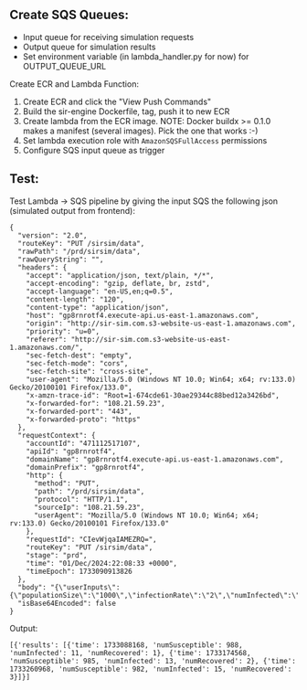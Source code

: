 ## Create SQS Queues:

- Input queue for receiving simulation requests
- Output queue for simulation results
- Set environment variable (in lambda_handler.py for now) for OUTPUT_QUEUE_URL

Create ECR and Lambda Function:

1. Create ECR and click the "View Push Commands"
2. Build the sir-engine Dockerfile, tag, push it to new ECR
3. Create lambda from the ECR image. NOTE: Docker buildx >= 0.1.0 makes a manifest (several images). Pick the one that works :-)
4. Set lambda execution role with `AmazonSQSFullAccess` permissions
5. Configure SQS input queue as trigger

## Test:

Test Lambda -> SQS pipeline by giving the input SQS the following json (simulated output from frontend):

```
{
  "version": "2.0",
  "routeKey": "PUT /sirsim/data",
  "rawPath": "/prd/sirsim/data",
  "rawQueryString": "",
  "headers": {
    "accept": "application/json, text/plain, */*",
    "accept-encoding": "gzip, deflate, br, zstd",
    "accept-language": "en-US,en;q=0.5",
    "content-length": "120",
    "content-type": "application/json",
    "host": "gp8rnrotf4.execute-api.us-east-1.amazonaws.com",
    "origin": "http://sir-sim.com.s3-website-us-east-1.amazonaws.com",
    "priority": "u=0",
    "referer": "http://sir-sim.com.s3-website-us-east-1.amazonaws.com/",
    "sec-fetch-dest": "empty",
    "sec-fetch-mode": "cors",
    "sec-fetch-site": "cross-site",
    "user-agent": "Mozilla/5.0 (Windows NT 10.0; Win64; x64; rv:133.0) Gecko/20100101 Firefox/133.0",
    "x-amzn-trace-id": "Root=1-674cde61-30ae29344c88bed12a3426bd",
    "x-forwarded-for": "108.21.59.23",
    "x-forwarded-port": "443",
    "x-forwarded-proto": "https"
  },
  "requestContext": {
    "accountId": "471112517107",
    "apiId": "gp8rnrotf4",
    "domainName": "gp8rnrotf4.execute-api.us-east-1.amazonaws.com",
    "domainPrefix": "gp8rnrotf4",
    "http": {
      "method": "PUT",
      "path": "/prd/sirsim/data",
      "protocol": "HTTP/1.1",
      "sourceIp": "108.21.59.23",
      "userAgent": "Mozilla/5.0 (Windows NT 10.0; Win64; x64; rv:133.0) Gecko/20100101 Firefox/133.0"
    },
    "requestId": "CIevWjqaIAMEZRQ=",
    "routeKey": "PUT /sirsim/data",
    "stage": "prd",
    "time": "01/Dec/2024:22:08:33 +0000",
    "timeEpoch": 1733090913826
  },
  "body": "{\"userInputs\":{\"populationSize\":\"1000\",\"infectionRate\":\"2\",\"numInfected\":\"100\",\"recoveryRate\":\"5\",\"timeStepsDays\":\"10\"}}",
  "isBase64Encoded": false
}
```

Output:

```
[{'results': [{'time': 1733088168, 'numSusceptible': 988, 'numInfected': 11, 'numRecovered': 1}, {'time': 1733174568, 'numSusceptible': 985, 'numInfected': 13, 'numRecovered': 2}, {'time': 1733260968, 'numSusceptible': 982, 'numInfected': 15, 'numRecovered': 3}]}]
```
